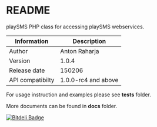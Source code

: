 README
======

playSMS PHP class for accessing playSMS webservices.

Information      | Description
---------------- | ----------------
Author           | Anton Raharja
Version          | 1.0.4
Release date     | 150206
API compatibilty | 1.0.0-rc4 and above

For usage instruction and examples please see **tests** folder.

More documents can be found in **docs** folder.


[![Bitdeli Badge](https://d2weczhvl823v0.cloudfront.net/antonraharja/playsms-webservices/trend.png)](https://bitdeli.com/free "Bitdeli Badge")


